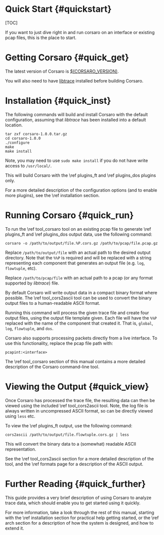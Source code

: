 Quick Start        {#quickstart}
============

[TOC]

If you want to just dive right in and run corsaro on an interface or existing
pcap files, this is the place to start.

Getting Corsaro {#quick_get}
===============

The latest version of Corsaro is
[$(CORSARO_VERSION)](http://www.caida.org/corsaro/downloads/corsaro-1.0.0.tar.gz).

You will also need to have
[libtrace](http://research.wand.net.nz/software/libtrace.php) installed before
building Corsaro.

Installation {#quick_inst}
============

The following commands will build and install Corsaro with the default
configuration, assuming that _libtrace_ has been installed into a default
location.

~~~
tar zxf corsaro-1.0.0.tar.gz
cd corsaro-1.0.0
./configure
make
make install
~~~
Note, you may need to use `sudo make install` if you do not have write access to
`/usr/local/`.

This will build Corsaro with the \ref plugins_ft and \ref plugins_dos plugins
only.

For a more detailed description of the configuration options (and to enable more
plugins), see the \ref installation section.

Running Corsaro {#quick_run}
===============

To run the \ref tool_corsaro tool on an existing pcap file to generate \ref
plugins_ft and \ref plugins_dos output data, use the following command:

~~~
corsaro -o /path/to/output/file.%P.cors.gz /path/to/pcap/file.pcap.gz
~~~

Replace `/path/to/output/file` with an actual path to the desired output
directory.
Note that the `%%P` is required and will be replaced with a string representing
each component that generates an output file (e.g. `log`, `flowtuple`, etc).

Replace `/path/to/pcap/file` with an actual path to a pcap (or any format
supported by _libtrace_) file.

By default Corsaro will write output data in a compact binary
format where possible. The \ref tool_cors2ascii tool can be used to convert the
binary output files to a human-readable ASCII format.

Running this command will process the given trace file and create four output
files, using the output file template given. Each file will have the `%%P`
replaced with the name of the component that created it.
That is, `global`, `log`, `flowtuple`, and `dos`.

Corsaro also supports processing packets directly from a live interface. To use
this functionality, replace the pcap file path with:

~~~
pcapint:<interface>
~~~

The \ref tool_corsaro section of this manual contains a more detailed
description of the Corsaro command-line tool.

Viewing the Output {#quick_view}
==================

Once Corsaro has processed the trace file, the resulting data can then be viewed
using the included \ref tool_cors2ascii tool.  Note, the log file is always
written in uncompressed ASCII format, so can be directly viewed using `less`
etc.

To view the \ref plugins_ft output, use the following command:

~~~
cors2ascii /path/to/output/file.flowtuple.cors.gz | less
~~~

This will convert the binary data to a (somewhat) readable ASCII representation.

See the \ref tool_cors2ascii section for a more detailed description of the
tool, and the \ref formats page for a description of the ASCII output.

Further Reading {#quick_further}
===============

This guide provides a very brief description of using Corsaro to analyze trace
data, which should enable you to get started using it quickly.

For more information, take a look through the rest of this manual, starting with
the \ref installation section for practical help getting started, or the \ref
arch section for a description of how the system is designed, and how to extend
it.

